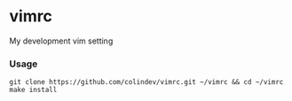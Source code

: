 # vimrc

My development vim setting

### Usage

```
git clone https://github.com/colindev/vimrc.git ~/vimrc && cd ~/vimrc
make install
```
